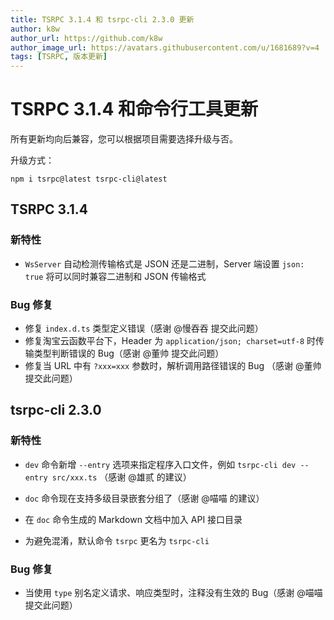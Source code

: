 ```yaml
---
title: TSRPC 3.1.4 和 tsrpc-cli 2.3.0 更新
author: k8w
author_url: https://github.com/k8w
author_image_url: https://avatars.githubusercontent.com/u/1681689?v=4
tags: [TSRPC, 版本更新]
---
```


# TSRPC 3.1.4 和命令行工具更新



所有更新均向后兼容，您可以根据项目需要选择升级与否。

升级方式：

```
npm i tsrpc@latest tsrpc-cli@latest
```

## TSRPC 3.1.4
### 新特性
- `WsServer` 自动检测传输格式是 JSON 还是二进制，Server 端设置 `json: true` 将可以同时兼容二进制和 JSON 传输格式
### Bug 修复
- 修复 `index.d.ts` 类型定义错误（感谢 @慢吞吞 提交此问题）
- 修复淘宝云函数平台下，Header 为 `application/json; charset=utf-8` 时传输类型判断错误的 Bug（感谢 @董帅 提交此问题）
- 修复当 URL 中有 `?xxx=xxx` 参数时，解析调用路径错误的 Bug （感谢 @董帅 提交此问题）

## tsrpc-cli 2.3.0
### 新特性
- `dev` 命令新增 `--entry` 选项来指定程序入口文件，例如 `tsrpc-cli dev --entry src/xxx.ts` （感谢 @雄贰 的建议）

- `doc` 命令现在支持多级目录嵌套分组了（感谢 @喵喵 的建议）
- 在 `doc` 命令生成的 Markdown 文档中加入 API 接口目录
- 为避免混淆，默认命令 `tsrpc` 更名为 `tsrpc-cli`

### Bug 修复
- 当使用 `type` 别名定义请求、响应类型时，注释没有生效的 Bug（感谢 @喵喵 提交此问题）